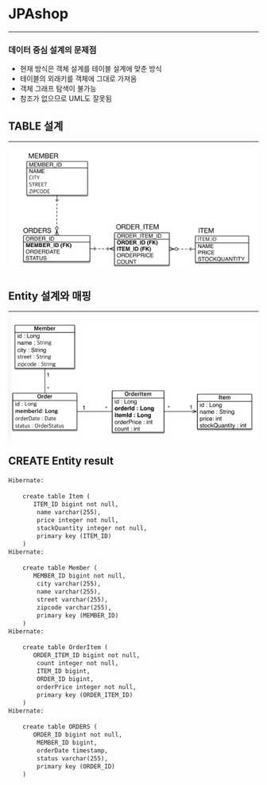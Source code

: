 # JPAshop
---

### 데이터 중심 설계의 문제점
- 현재 방식은 객체 설계를 테이블 설계에 맞춘 방식
- 테이블의 외래키를 객체에 그대로 가져옴
- 객체 그래프 탐색이 불가능
- 참조가 없으므로 UML도 잘못됨

## TABLE 설계
---
![TABLE.png](images/img.png)

## Entity 설계와 매핑
---
![Entity.png](images/img_1.png)

## CREATE Entity result
```shell
Hibernate: 
    
    create table Item (
       ITEM_ID bigint not null,
        name varchar(255),
        price integer not null,
        stackQuantity integer not null,
        primary key (ITEM_ID)
    )
Hibernate: 
    
    create table Member (
       MEMBER_ID bigint not null,
        city varchar(255),
        name varchar(255),
        street varchar(255),
        zipcode varchar(255),
        primary key (MEMBER_ID)
    )
Hibernate: 
    
    create table OrderItem (
       ORDER_ITEM_ID bigint not null,
        count integer not null,
        ITEM_ID bigint,
        ORDER_ID bigint,
        orderPrice integer not null,
        primary key (ORDER_ITEM_ID)
    )
Hibernate: 
    
    create table ORDERS (
       ORDER_ID bigint not null,
        MEMBER_ID bigint,
        orderDate timestamp,
        status varchar(255),
        primary key (ORDER_ID)
    )

```